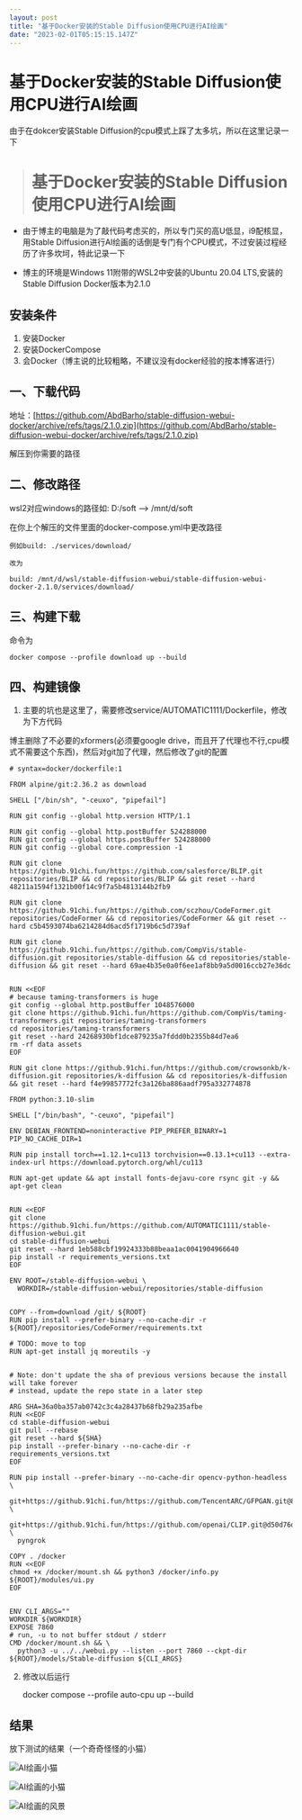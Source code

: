 ```yaml
---
layout: post
title: "基于Docker安装的Stable Diffusion使用CPU进行AI绘画"
date: "2023-02-01T05:15:15.147Z"
---
```

基于Docker安装的Stable Diffusion使用CPU进行AI绘画
======================================

由于在dokcer安装Stable Diffusion的cpu模式上踩了太多坑，所以在这里记录一下

> 基于Docker安装的Stable Diffusion使用CPU进行AI绘画
> ======================================

*   由于博主的电脑是为了敲代码考虑买的，所以专门买的高U低显，i9配核显，用Stable Diffusion进行AI绘画的话倒是专门有个CPU模式，不过安装过程经历了许多坎坷，特此记录一下
    
*   博主的环境是Windows 11附带的WSL2中安装的Ubuntu 20.04 LTS,安装的Stable Diffusion Docker版本为2.1.0
    

安装条件
----

1.  安装Docker
2.  安装DockerCompose
3.  会Docker（博主说的比较粗略，不建议没有docker经验的按本博客进行）

一、下载代码
------

地址：[https://github.com/AbdBarho/stable-diffusion-webui-docker/archive/refs/tags/2.1.0.zip](https://github.com/AbdBarho/stable-diffusion-webui-docker/archive/refs/tags/2.1.0.zip)

解压到你需要的路径

二、修改路径
------

wsl2对应windows的路径如: D:/soft --> /mnt/d/soft

在你上个解压的文件里面的docker-compose.yml中更改路径

    例如build: ./services/download/
    
    改为
    
    build: /mnt/d/wsl/stable-diffusion-webui/stable-diffusion-webui-docker-2.1.0/services/download/
    

三、构建下载
------

命令为

    docker compose --profile download up --build
    

四、构建镜像
------

1.  主要的坑也是这里了，需要修改service/AUTOMATIC1111/Dockerfile，修改为下方代码

博主删除了不必要的xformers(必须要google drive，而且开了代理也不行,cpu模式不需要这个东西)，然后对git加了代理，然后修改了git的配置

    # syntax=docker/dockerfile:1
    
    FROM alpine/git:2.36.2 as download
    
    SHELL ["/bin/sh", "-ceuxo", "pipefail"]
    
    RUN git config --global http.version HTTP/1.1
    
    RUN git config --global http.postBuffer 524288000
    RUN git config --global https.postBuffer 524288000
    RUN git config --global core.compression -1
    
    RUN git clone https://github.91chi.fun/https://github.com/salesforce/BLIP.git repositories/BLIP && cd repositories/BLIP && git reset --hard 48211a1594f1321b00f14c9f7a5b4813144b2fb9
    
    RUN git clone https://github.91chi.fun/https://github.com/sczhou/CodeFormer.git repositories/CodeFormer && cd repositories/CodeFormer && git reset --hard c5b4593074ba6214284d6acd5f1719b6c5d739af
    
    RUN git clone https://github.91chi.fun/https://github.com/CompVis/stable-diffusion.git repositories/stable-diffusion && cd repositories/stable-diffusion && git reset --hard 69ae4b35e0a0f6ee1af8bb9a5d0016ccb27e36dc
    
    
    RUN <<EOF
    # because taming-transformers is huge
    git config --global http.postBuffer 1048576000
    git clone https://github.91chi.fun/https://github.com/CompVis/taming-transformers.git repositories/taming-transformers
    cd repositories/taming-transformers
    git reset --hard 24268930bf1dce879235a7fddd0b2355b84d7ea6
    rm -rf data assets
    EOF
    
    RUN git clone https://github.91chi.fun/https://github.com/crowsonkb/k-diffusion.git repositories/k-diffusion && cd repositories/k-diffusion && git reset --hard f4e99857772fc3a126ba886aadf795a332774878
    
    FROM python:3.10-slim
    
    SHELL ["/bin/bash", "-ceuxo", "pipefail"]
    
    ENV DEBIAN_FRONTEND=noninteractive PIP_PREFER_BINARY=1 PIP_NO_CACHE_DIR=1
    
    RUN pip install torch==1.12.1+cu113 torchvision==0.13.1+cu113 --extra-index-url https://download.pytorch.org/whl/cu113
    
    RUN apt-get update && apt install fonts-dejavu-core rsync git -y && apt-get clean
    
    
    RUN <<EOF
    git clone https://github.91chi.fun/https://github.com/AUTOMATIC1111/stable-diffusion-webui.git
    cd stable-diffusion-webui
    git reset --hard 1eb588cbf19924333b88beaa1ac0041904966640
    pip install -r requirements_versions.txt
    EOF
    
    ENV ROOT=/stable-diffusion-webui \
      WORKDIR=/stable-diffusion-webui/repositories/stable-diffusion
    
    
    COPY --from=download /git/ ${ROOT}
    RUN pip install --prefer-binary --no-cache-dir -r ${ROOT}/repositories/CodeFormer/requirements.txt
    
    # TODO: move to top
    RUN apt-get install jq moreutils -y
    
    
    # Note: don't update the sha of previous versions because the install will take forever
    # instead, update the repo state in a later step
    
    ARG SHA=36a0ba357ab0742c3c4a28437b68fb29a235afbe
    RUN <<EOF
    cd stable-diffusion-webui
    git pull --rebase
    git reset --hard ${SHA}
    pip install --prefer-binary --no-cache-dir -r requirements_versions.txt
    EOF
    
    RUN pip install --prefer-binary --no-cache-dir opencv-python-headless \
      git+https://github.91chi.fun/https://github.com/TencentARC/GFPGAN.git@8d2447a2d918f8eba5a4a01463fd48e45126a379 \
      git+https://github.91chi.fun/https://github.com/openai/CLIP.git@d50d76daa670286dd6cacf3bcd80b5e4823fc8e1 \
      pyngrok
    
    COPY . /docker
    RUN <<EOF
    chmod +x /docker/mount.sh && python3 /docker/info.py ${ROOT}/modules/ui.py
    EOF
    
    
    ENV CLI_ARGS=""
    WORKDIR ${WORKDIR}
    EXPOSE 7860
    # run, -u to not buffer stdout / stderr
    CMD /docker/mount.sh && \
      python3 -u ../../webui.py --listen --port 7860 --ckpt-dir ${ROOT}/models/Stable-diffusion ${CLI_ARGS}
    

2.  修改以后运行

    docker compose --profile auto-cpu up --build
    

结果
--

放下测试的结果（一个奇奇怪怪的小猫）

![AI绘画小猫](https://media.baby7blog.com/StableDiffusion/ai_cat.png)

![AI绘画的小猫](https://media.baby7blog.com/StableDiffusion/cat.png)

![AI绘画的风景](https://media.baby7blog.com/StableDiffusion/ai_draw.png)
